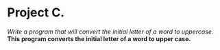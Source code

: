 # Project C.
*Write a program that will convert the initial letter of a word to uppercase.*
**This program converts the initial letter of a word to upper case.**